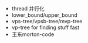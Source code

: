 * thread 并行化
* lower_bound/upper_bound
* vps-tree/vpsb-tree/mvp-tree
* vp-tree for finding stuff fast
* 王东morton-code
